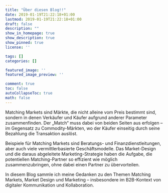```yaml
---
title: "Über diesen Blog!!"
date: 2019-01-19T21:22:18+01:00
lastmod: 2019-01-19T21:22:18+01:00
draft: false
description: ""
show_in_homepage: true
show_description: true
show_pinned: true
license: ''

tags: []
categories: []

featured_image: ''
featured_image_preview: ''

comment: true
toc: false
autoCollapseToc: true
math: false
---
```


Matching Markets sind Märkte, die nicht alleine vom Preis bestimmt sind, sondern in denen Verkäufer und Käufer aufgrund anderer Parameter zusammenfinden. Der „Match“ muss dabei von beiden Seiten aus erfolgen – im Gegensatz zu Commodity-Märkten, wo der Käufer einseitig durch seine Bezahlung die Transaktion auslöst. 

Beispiele für Matching Markets sind Beratungs- und Finanzdienstleitungen, aber auch viele vermittlerbasierte Geschäftsmodelle. Das Market-Design und die daraus abgeleitete Marketing-Strategie haben die Aufgabe, die potentiellen Matching-Partner so effizient wie möglich zusammenzubringen, ohne dabei einen Partner zu übervorteilen.

In diesem Blog sammle ich meine Gedanken zu den Themen Matching Markets, Market Design und Marketing – insbesondere im B2B-Kontext von digitaler Kommunikation und Kollaboration.